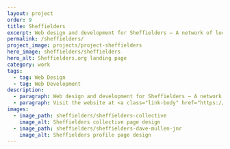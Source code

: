 ```yaml
---
layout: project
order: 9
title: Sheffielders
excerpt: Web design and development for Sheffielders — A network of local businesses, projects and creatives who live and work in Sheffield, England.
permalink: /sheffielders/
project_image: projects/project-sheffielders
hero_image: sheffielders/sheffielders
hero_alt: Sheffielders.org landing page
category: work
tags:
  - tag: Web Design
  - tag: Web Development
description:
  - paragraph: Web design and development for Sheffielders — A network of local businesses, projects and creatives who live and work in Sheffield, England.
  - paragraph: Visit the website at <a class="link-body" href="https://sheffielders.org/">Sheffielders.org</a>
images:
  - image_path: sheffielders/sheffielders-collective
    image_alt: Sheffielders collective page design
  - image_path: sheffielders/sheffielders-dave-mullen-jnr
    image_alt: Sheffielders profile page design
---
```


